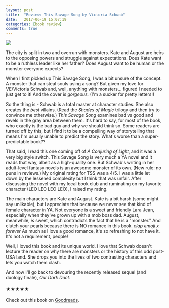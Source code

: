 ```yaml
---
layout: post
title:  "Review: This Savage Song by Victoria Schwab"
date:   2017-06-19 15:07:19
categories: [book review]
comments: true
---
```

<div class="book-summary">
<img class="book-cover" src="{{ site.url }}/img/books/thissavagesong.jpg"/>

The city is split in two and overrun with monsters. Kate and August are heirs to the opposing powers and struggle against expectations. Does Kate want to be a ruthless leader like her father? Does August want to be human or the monster everyone expects?
</div>

<!--more-->

When I first picked up This Savage Song, I was a bit unsure of the concept. A monster that can steal souls using a song? But given my love for VE/Victoria Schwab and, well, anything with monsters... figured I needed to just get to it! And the cover is <em>gorgeous.</em> (I'm a sucker for pretty letters!)</span>

So the thing is - Schwab is a total master at character studies. She also creates the <em>best</em> villains. (Read the <em>Shades of Magic</em> trilogy and then try to convince me otherwise.) <em>This Savage Song</em> examines bad vs good and revels in the gray area between them. It's hard to say, for most of the book, who exactly is the bad guy and why we should think so. Some readers are turned off by this, but I find it to be a compelling way of storytelling that means I'm usually unable to predict the story. What's worse than a super-predictable book??

That said, I read this one coming off of <em>A Conjuring of Light</em>, and it was a very big style switch. This Savage Song is very much a YA novel and it reads that way, albeit as a high-quality one. But Schwab's writing in her adult-level fantasy novels is an awesome monster of its own. (New rule: no puns in reviews.) My original rating for TSS was a 4/5. I was a little let down by the lessened complexity but I think that was unfair. After discussing the novel with my local book club and ruminating on my favorite character (LEO LEO LEO LEO), I raised my rating.

The main characters are Kate and August. Kate is a bit harsh (some might say unlikable), but I appreciate that because we never see that kind of female character in YA. Not everyone is a sweet and friendly Lara Jean, especially when they've grown up with a mob boss dad.
August, meanwhile, <em>is</em> sweet, which contradicts the fact that he is a "monster." And clutch your pearls because there is NO romance in this book. *clap emoji x forever* As much as I love a good romance, it's so refreshing to not have it. It's not a requirement, people!

Well, I loved this book and its unique world. I love that Schwab doesn't lecture the reader on why there are monsters or the history of this odd post-USA land. She drops you into the lives of two contrasting characters and lets you watch them clash.

And now I'll go back to devouring the recently released sequel (and duology finale), <em>Our Dark Duet</em>.

<h4>&#9733;&#9733;&#9733;&#9733;&#9733;</h4>

Check out this book on [Goodreads][goodreads].

[goodreads]:      https://www.goodreads.com/book/show/23299512-this-savage-song
